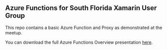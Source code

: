 ## Azure Functions for South Florida Xamarin User Group ##

This repo contains a basic Azure Function and Proxy as demonstrated at the meetup. 

You can download the full Azure Functions Overview presentation [here](https://www.slideshare.net/JoeRaio/azure-functions-overview).